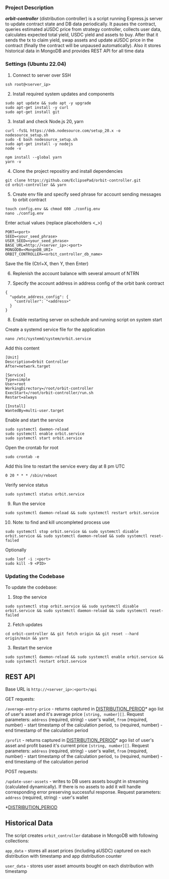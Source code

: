 ### Project Description

***orbit-controller*** (distribution controller) is a script running Express.js server to update contract state and DB data periodically. It pauses the contract, queries estimated aUSDC price from strategy controller, collects user data, calculates expected total yield, USDC yield and assets to buy. After that it sends the tx to claim yield, swap assets and update aUSDC price in the contract (finally the contract will be unpaused automatically). Also it stores historical data in MongoDB and provides REST API for all time data 


### Settings (Ubuntu 22.04)

1) Connect to server over SSH
```
ssh root@<server_ip>
```

2) Install required system updates and components
```
sudo apt update && sudo apt -y upgrade
sudo apt-get install -y curl
sudo apt-get install git
```

3) Install and check Node.js 20, yarn
```
curl -fsSL https://deb.nodesource.com/setup_20.x -o nodesource_setup.sh
sudo -E bash nodesource_setup.sh
sudo apt-get install -y nodejs
node -v

npm install --global yarn
yarn -v
```

4) Clone the project repositiry and install dependencies

```
git clone https://github.com/EclipsePad/orbit-controller.git
cd orbit-controller && yarn
```

5) Create env file and specify seed phrase for account sending messages to orbit contract

```
touch config.env && chmod 600 ./config.env
nano ./config.env
```

Enter actual values (replace placeholders <_>)

```
PORT=<port>
SEED=<your_seed_phrase>
USER_SEED=<your_seed_phrase>
BASE_URL=http://<server_ip>:<port>
MONGODB=<MongoDB_URI>
ORBIT_CONTROLLER=<orbit_controller_db_name>
```

Save the file (Ctrl+X, then Y, then Enter)

6) Replenish the account balance with several amount of NTRN

7) Specify the account address in address config of the orbit bank contract

```
{
  "update_address_config": {
    "controller": "<address>"
  }
}
```

8) Enable restarting server on schedule and running script on system start

Create a systemd service file for the application
```
nano /etc/systemd/system/orbit.service
```

Add this content
```
[Unit]
Description=Orbit Controller
After=network.target

[Service]
Type=simple
User=root
WorkingDirectory=/root/orbit-controller
ExecStart=/root/orbit-controller/run.sh
Restart=always

[Install]
WantedBy=multi-user.target
```

Enable and start the service
```
sudo systemctl daemon-reload
sudo systemctl enable orbit.service
sudo systemctl start orbit.service
```

Open the crontab for root
```
sudo crontab -e
```

Add this line to restart the service every day at 8 pm UTC
```
0 20 * * * /sbin/reboot
```

Verify service status
```
sudo systemctl status orbit.service
```

9) Run the service
```
sudo systemctl daemon-reload && sudo systemctl restart orbit.service
```

10) Note: to find and kill uncompleted process use
```
sudo systemctl stop orbit.service && sudo systemctl disable orbit.service && sudo systemctl daemon-reload && sudo systemctl reset-failed
```
Optionally
```
sudo lsof -i :<port>
sudo kill -9 <PID>
```

### Updating the Codebase

To update the codebase:

1) Stop the service
```
sudo systemctl stop orbit.service && sudo systemctl disable orbit.service && sudo systemctl daemon-reload && sudo systemctl reset-failed
```
2) Fetch updates
```
cd orbit-controller && git fetch origin && git reset --hard origin/main && yarn
```
3) Restart the service
```
sudo systemctl daemon-reload && sudo systemctl enable orbit.service && sudo systemctl restart orbit.service
```


## REST API

Base URL is `http://<server_ip>:<port>/api`

GET requests:

`/average-entry-price` - returns captured in [DISTRIBUTION_PERIOD](#distribution-period)* ago list of user's asset and it's average price `[string, number][]`. Request parameters: `address` (required, string) - user's wallet, `from` (required, number) - start timestamp of the calculation period, `to` (required, number) - end timestamp of the calculation period

`/profit` - returns captured in [DISTRIBUTION_PERIOD](#distribution-period)* ago list of user's asset and profit based it's current price `[string, number][]`. Request parameters: `address` (required, string) - user's wallet, `from` (required, number) - start timestamp of the calculation period, `to` (required, number) - end timestamp of the calculation period

POST requests:

`/update-user-assets` - writes to DB users assets bought in streaming (calculated dynamically). If there is no assets to add it will handle corresponding error preserving successful response. Request parameters: `address` (required, string) - user's wallet

<a id="distribution-period"></a> *[DISTRIBUTION_PERIOD](https://github.com/EclipsePad/orbit-controller/blob/main/src/backend/constants.ts#L10)


## Historical Data

The script creates `orbit_controller` database in MongoDB with following collections:

`app_data` - stores all asset prices (including aUSDC) captured on each distribution with timestamp and app distribution counter

`user_data` - stores user asset amounts bought on each distribution with timestamp
